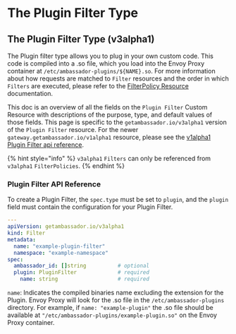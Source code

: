 # The Plugin Filter Type

## The Plugin Filter Type (v3alpha1)

The Plugin filter type allows you to plug in your own custom code. This code is compiled into a .so file, which you load into the Envoy Proxy container at `/etc/ambassador-plugins/${NAME}.so`. For more information about how requests are matched to `Filter` resources and the order in which `Filters` are executed, please refer to the [FilterPolicy Resource](../filterpolicy.md) documentation.

This doc is an overview of all the fields on the `Plugin Filter` Custom Resource with descriptions of the purpose, type, and default values of those fields. This page is specific to the `getambassador.io/v3alpha1` version of the `Plugin Filter` resource. For the newer `gateway.getambassador.io/v1alpha1` resource, please see the [v1alpha1 Plugin Filter api reference](../../gateway.getambassador.io-v1alpha1/filter/the-plugin-filter-type.md).

{% hint style="info" %}
`v3alpha1` `Filters` can only be referenced from `v3alpha1` `FilterPolicies`.
{% endhint %}

### Plugin Filter API Reference

To create a Plugin Filter, the `spec.type` must be set to `plugin`, and the `plugin` field must contain the configuration for your Plugin Filter.

```yaml
---
apiVersion: getambassador.io/v3alpha1
kind: Filter
metadata:
  name: "example-plugin-filter"
  namespace: "example-namespace"
spec:
  ambassador_id: []string          # optional
  plugin: PluginFilter             # required
    name: string                   # required
```

`name`: Indicates the compiled binaries name excluding the extension for the Plugin. Envoy Proxy will look for the .so file in the `/etc/ambassador-plugins` directory. For example, if `name: "example-plugin"` the .so file should be available at `"/etc/ambassador-plugins/example-plugin.so"` on the Envoy Proxy container.
